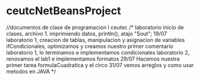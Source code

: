 # ceutcNetBeansProject
//documentos de clase de programacion I ceutec
/*
laboratorio inicio de clases, archivo 1. imprimiendo datos, println(), atajo "Sout"; 
19/07 laboratorio 1, creacion de tablas, manipulacion y asignacion de variables 
ifCondicionales, optimizamos y creamos nuestro primer comentario
laboratorio 1, lo terminamos e implementamos condicionales
laboratorio 2, renovamos el lab1 e implementamos formatos
29/07 Hacemos nuestra primer tarea formulaCuadratica y el circo
31/07 vemos arreglos y como usar metodos en JAVA 
*/
